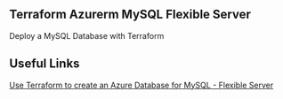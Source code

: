 Terraform Azurerm MySQL Flexible Server
----
Deploy a MySQL Database with Terraform

Useful Links
--
[Use Terraform to create an Azure Database for MySQL - Flexible Server](https://learn.microsoft.com/en-us/azure/mysql/flexible-server/quickstart-create-terraform?tabs=azure-cli)

